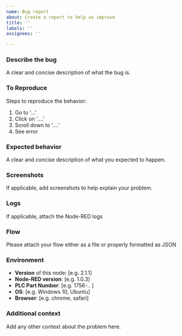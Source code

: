 ```yaml
---
name: Bug report
about: Create a report to help us improve
title: ''
labels: ''
assignees: ''

---
```


### Describe the bug
A clear and concise description of what the bug is.

### To Reproduce
Steps to reproduce the behavior:
1. Go to '...'
2. Click on '....'
3. Scroll down to '....'
4. See error

### Expected behavior
A clear and concise description of what you expected to happen.

### Screenshots
If applicable, add screenshots to help explain your problem.

### Logs
If applicable, attach the Node-RED logs

### Flow
Please attach your flow either as a file or properly formatted as JSON

### Environment
 - **Version** of this node: [e.g. 2.1.1]
 - **Node-RED version**: [e.g. 1.0.3]
 - **PLC Part Number**: [e.g. 1756-.. ]
 - **OS**: [e.g. Windows 10, Ubuntu]
 - **Browser**: [e.g. chrome, safari]

### Additional context
Add any other context about the problem here.
